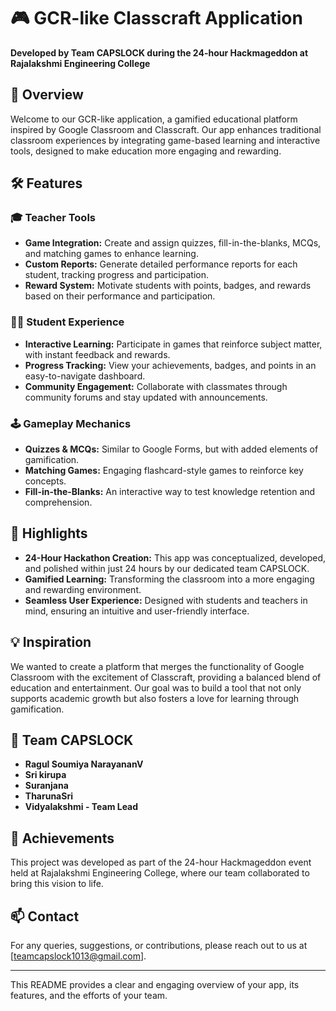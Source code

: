 # 🎮 GCR-like Classcraft Application

**Developed by Team CAPSLOCK during the 24-hour Hackmageddon at Rajalakshmi Engineering College**

## 🚀 Overview

Welcome to our GCR-like application, a gamified educational platform inspired by Google Classroom and Classcraft. Our app enhances traditional classroom experiences by integrating game-based learning and interactive tools, designed to make education more engaging and rewarding.

## 🛠️ Features

### 🎓 **Teacher Tools**
- **Game Integration:** Create and assign quizzes, fill-in-the-blanks, MCQs, and matching games to enhance learning.
- **Custom Reports:** Generate detailed performance reports for each student, tracking progress and participation.
- **Reward System:** Motivate students with points, badges, and rewards based on their performance and participation.

### 🧑‍🎓 **Student Experience**
- **Interactive Learning:** Participate in games that reinforce subject matter, with instant feedback and rewards.
- **Progress Tracking:** View your achievements, badges, and points in an easy-to-navigate dashboard.
- **Community Engagement:** Collaborate with classmates through community forums and stay updated with announcements.

### 🕹️ **Gameplay Mechanics**
- **Quizzes & MCQs:** Similar to Google Forms, but with added elements of gamification.
- **Matching Games:** Engaging flashcard-style games to reinforce key concepts.
- **Fill-in-the-Blanks:** An interactive way to test knowledge retention and comprehension.

## 🌟 Highlights
- **24-Hour Hackathon Creation:** This app was conceptualized, developed, and polished within just 24 hours by our dedicated team CAPSLOCK.
- **Gamified Learning:** Transforming the classroom into a more engaging and rewarding environment.
- **Seamless User Experience:** Designed with students and teachers in mind, ensuring an intuitive and user-friendly interface.

## 💡 Inspiration
We wanted to create a platform that merges the functionality of Google Classroom with the excitement of Classcraft, providing a balanced blend of education and entertainment. Our goal was to build a tool that not only supports academic growth but also fosters a love for learning through gamification.

## 👥 Team CAPSLOCK
- **Ragul Soumiya NarayananV**
- **Sri kirupa**
- **Suranjana**
- **TharunaSri**
- **Vidyalakshmi - Team Lead**

## 🏅 Achievements
This project was developed as part of the 24-hour Hackmageddon event held at Rajalakshmi Engineering College, where our team collaborated to bring this vision to life.


## 📫 Contact
For any queries, suggestions, or contributions, please reach out to us at [teamcapslock1013@gmail.com].

---

This README provides a clear and engaging overview of your app, its features, and the efforts of your team.
